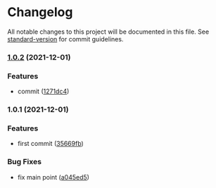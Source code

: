 # Changelog

All notable changes to this project will be documented in this file. See [standard-version](https://github.com/conventional-changelog/standard-version) for commit guidelines.

### [1.0.2](https://gitee.com/janzho/vue-easy-cli/compare/v1.0.1...v1.0.2) (2021-12-01)


### Features

* commit ([1271dc4](https://gitee.com/janzho/vue-easy-cli/commit/1271dc467f24f158f01fe6a7f66fb7322c217cc3))

### 1.0.1 (2021-12-01)


### Features

* first commit ([35669fb](https://gitee.com/janzho/vue-easy-cli/commit/35669fbd2e2d4e5d11e3ea44857c853f0075aef2))


### Bug Fixes

* fix main point ([a045ed5](https://gitee.com/janzho/vue-easy-cli/commit/a045ed5f1719c0b59d04a2cad8c6edf912dc7503))
